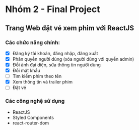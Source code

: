 # Nhóm 2 - Final Project

## Trang Web đặt vé xem phim với ReactJS

### Các chức năng chính:

- [x] Đăng ký tài khoản, đăng nhập, đăng xuất
- [x] Phân quyền người dùng (xóa người dùng với quyền admin)
- [x] Đổi ảnh đại diện, sửa thông tin người dùng
- [x] Đổi mật khẩu
- [ ] Tìm kiếm phim theo tên
- [x] Xem thông tin và trailer phim
- [ ] Đặt vé

### Các công nghệ sử dụng

- ReactJS
- Styled Components
- react-router-dom
